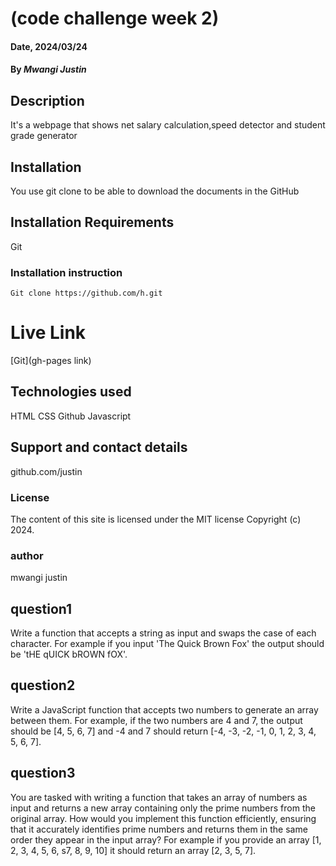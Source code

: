  # (code challenge week 2)

#### Date, 2024/03/24

#### By *Mwangi Justin*

## Description
It's a webpage that shows net salary calculation,speed detector and student grade generator
## Installation
You use git clone to be able to download the documents in the GitHub

## Installation Requirements
Git

### Installation instruction
```
Git clone https://github.com/h.git

```
# Live Link
[Git](gh-pages link)

## Technologies used
HTML
CSS
Github
Javascript

## Support and contact details
github.com/justin

### License
The content of this site is licensed under the MIT license
Copyright (c) 2024.

### author
mwangi justin

## question1
Write a function that accepts a string as input and swaps the case of each character. For example if you input 'The Quick Brown Fox' the output should be 'tHE qUICK bROWN fOX'.

## question2
Write a JavaScript function that accepts two numbers to generate an array between them. For example, if the two numbers are 4 and 7, the output should be [4, 5, 6, 7] and -4 and 7 should return [-4, -3, -2, -1, 0, 1, 2, 3, 4, 5, 6, 7].

## question3
You are tasked with writing a function that takes an array of numbers as input and returns a new array containing only the prime numbers from the original array. How would you implement this function efficiently, ensuring that it accurately identifies prime numbers and returns them in the same order they appear in the input array? For example if you provide an array [1, 2, 3, 4, 5, 6, s7, 8, 9, 10] it should return an array [2, 3, 5, 7].


